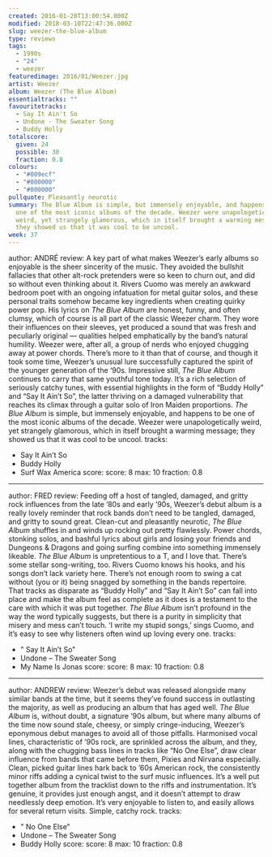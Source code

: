 ```yaml
---
created: 2016-01-20T13:00:54.000Z
modified: 2018-03-10T22:47:36.000Z
slug: weezer-the-blue-album
type: reviews
tags:
  - 1990s
  - "24"
  - weezer
featuredimage: 2016/01/Weezer.jpg
artist: Weezer
album: Weezer (The Blue Album)
essentialtracks: ""
favouritetracks:
  - Say It Ain't So
  - Undone - The Sweater Song
  - Buddy Holly
totalscore:
  given: 24
  possible: 30
  fraction: 0.8
colours:
  - "#009ecf"
  - "#000000"
  - "#000000"
pullquote: Pleasantly neurotic
summary: The Blue Album is simple, but immensely enjoyable, and happens to be
  one of the most iconic albums of the decade. Weezer were unapologetically
  weird, yet strangely glamorous, which in itself brought a warming message;
  they showed us that it was cool to be uncool.
week: 37
---
```

author: ANDRÉ
review: A key part of what makes Weezer’s early albums so enjoyable is the sheer
  sincerity of the music. They avoided the bullshit fallacies that other
  alt-rock pretenders were so keen to churn out, and did so without even
  thinking about it. Rivers Cuomo was merely an awkward bedroom poet with an
  ongoing infatuation for metal guitar solos, and these personal traits somehow
  became key ingredients when creating quirky power pop. His lyrics on *The Blue
  Album* are honest, funny, and often clumsy, which of course is all part of the
  classic Weezer charm. They wore their influences on their sleeves, yet
  produced a sound that was fresh and peculiarly original — qualities helped
  emphatically by the band’s natural humility. Weezer were, after all, a group
  of nerds who enjoyed chugging away at power chords. There’s more to it than
  that of course, and though it took some time, Weezer’s unusual lure
  successfully captured the spirit of the younger generation of the ‘90s.
  Impressive still, *The Blue Album* continues to carry that same youthful tone
  today. It’s a rich selection of seriously catchy tunes, with essential
  highlights in the form of “Buddy Holly” and “Say It Ain’t So”, the latter
  thriving on a damaged vulnerability that reaches its climax through a guitar
  solo of Iron Maiden proportions. *The Blue Album* is simple, but immensely
  enjoyable, and happens to be one of the most iconic albums of the decade.
  Weezer were unapologetically weird, yet strangely glamorous, which in itself
  brought a warming message; they showed us that it was cool to be uncool.
tracks:
  - Say It Ain’t So
  - ­Buddy Holly
  - ­Surf Wax America
score:
  score: 8
  max: 10
  fraction: 0.8
---
author: FRED
review: Feeding off a host of tangled, damaged, and gritty rock influences from
  the late ’80s and early ’90s, Weezer’s debut album is a really lovely reminder
  that rock bands don’t need to be tangled, damaged, and gritty to sound great.
  Clean-cut and pleasantly neurotic, *The Blue Album* shuffles in and winds up
  rocking out pretty flawlessly. Power chords, stonking solos, and bashful
  lyrics about girls and losing your friends and Dungeons & Dragons and going
  surfing combine into something immensely likeable. *The Blue Album* is
  unpretentious to a T, and I love that. There’s some stellar song-writing, too.
  Rivers Cuomo knows his hooks, and his songs don’t lack variety here. There’s
  not enough room to swing a cat without (you or it) being snagged by something
  in the bands repertoire. That tracks as disparate as “Buddy Holly” and “Say It
  Ain’t So” can fall into place and make the album feel as complete as it does
  is a testament to the care with which it was put together. *The Blue Album*
  isn’t profound in the way the word typically suggests, but there is a purity
  in simplicity that misery and mess can’t touch. ‘I write my stupid songs,’
  sings Cuomo, and it’s easy to see why listeners often wind up loving every
  one.
tracks:
  - " Say It Ain’t So"
  - ­Undone – The Sweater Song
  - ­­My Name Is Jonas
score:
  score: 8
  max: 10
  fraction: 0.8
---
author: ANDREW
review: Weezer’s debut was released alongside many similar bands at the time,
  but it seems they’ve found success in outlasting the majority, as well as
  producing an album that has aged well. *The Blue Album* is, without doubt, a
  signature ’90s album, but where many albums of the time now sound stale,
  cheesy, or simply cringe-inducing, Weezer’s eponymous debut manages to avoid
  all of those pitfalls. Harmonised vocal lines, characteristic of ’90s rock,
  are sprinkled across the album, and they, along with the chugging bass lines
  in tracks like “No One Else”, draw clear influence from bands that came before
  them, Pixies and Nirvana especially. Clean, picked guitar lines hark back to
  ’60s American rock, the consistently minor riffs adding a cynical twist to the
  surf music influences. It’s a well put together album from the tracklist down
  to the riffs and instrumentation. It’s genuine, it provides just enough angst,
  and it doesn’t attempt to draw needlessly deep emotion. It’s very enjoyable to
  listen to, and easily allows for several return visits. Simple, catchy rock.
tracks:
  - " No One Else"
  - ­­Undone – The Sweater Song
  - ­­Buddy Holly
score:
  score: 8
  max: 10
  fraction: 0.8
